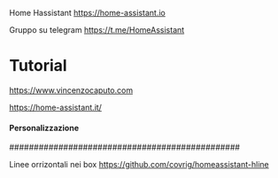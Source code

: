 Home Hassistant     https://home-assistant.io

Gruppo su telegram   https://t.me/HomeAssistant

# Tutorial 
https://www.vincenzocaputo.com

https://home-assistant.it/

#### Personalizzazione 
###############################################

Linee orrizontali nei box  https://github.com/covrig/homeassistant-hline


